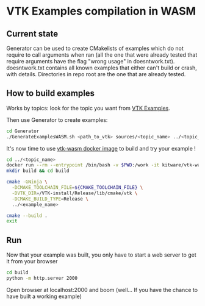 # VTK Examples compilation in WASM

## Current state

Generator can be used to create CMakelists of examples which do not require to call arguments when ran (all the one that were already tested that require arguments have the flag "wrong usage" in doesntwork.txt).
doesntwork.txt contains all known examples that either can't build or crash, with details.
Directories in repo root are the one that are already tested.

## How to build examples

Works by topics: look for the topic you want from [VTK Examples][vtk-examples].

Then use Generator to create examples:

``` bash
cd Generator
./GenerateExamplesWASM.sh <path_to_vtk> sources/<topic_name> ../<topic_name>
```

It's now time to use [vtk-wasm docker image][docker] to build and try your example !

``` bash
cd ../<topic_name>
docker run --rm --entrypoint /bin/bash -v $PWD:/work -it kitware/vtk-wasm
mkdir build && cd build

cmake -GNinja \
  -DCMAKE_TOOLCHAIN_FILE=${CMAKE_TOOLCHAIN_FILE} \
  -DVTK_DIR=/VTK-install/Release/lib/cmake/vtk \
  -DCMAKE_BUILD_TYPE=Release \
  ../<example_name>

cmake --build .
exit
```

## Run

Now that your example was built, you only have to start a web server to get it from your browser

``` bash
cd build
python -m http.server 2000
```

Open browser at localhost:2000 and boom (well... If you have the chance to have built a working example)

[vtk-examples]: https://examples.vtk.org/
[docker]: https://hub.docker.com/r/kitware/vtk-wasm
